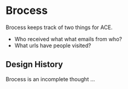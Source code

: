# Brocess

Brocess keeps track of two things for ACE.

- Who received what what emails from who?
- What urls have people visited?

## Design History

Brocess is an incomplete thought ...